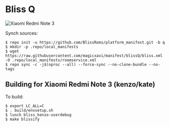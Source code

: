 # Bliss Q

![Xiaomi Redmi Note 3](https://github.com/magicxavi/manifest/raw/blissQ/BLISS%20ROM_Xiaomi%20Redmi%20Note%203%20(2).png "Xiaomi Redmi Note 3")

Synch sources:

    $ repo init -u https://github.com/BlissRoms/platform_manifest.git -b q
    $ mkdir -p .repo/local_manifests
    $ wget https://raw.githubusercontent.com/magicxavi/manifest/blissQ/bliss.xml -O .repo/local_manifests/roomservice.xml
    $ repo sync -c -j$(nproc --all) --force-sync --no-clone-bundle --no-tags

Building for Xiaomi Redmi Note 3 (kenzo/kate)
---------------

To build:

    $ export LC_ALL=C
    $ . build/envsetup.sh
    $ lunch bliss_kenzo-userdebug
    $ make blissify

